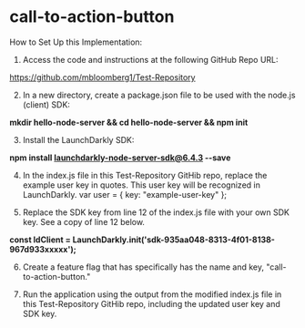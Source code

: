 # call-to-action-button

How to Set Up this Implementation:

1) Access the code and instructions at the following GitHub Repo URL: 

https://github.com/mbloomberg1/Test-Repository

2) In a new directory, create a package.json file to be used with the node.js (client) SDK:

**mkdir hello-node-server && cd hello-node-server && npm init**

3) Install the LaunchDarkly SDK:

**npm install launchdarkly-node-server-sdk@6.4.3 --save**

4) In the index.js file in this Test-Repository GitHib repo, replace the example user key in quotes. This user key will be recognized in LaunchDarkly.
var user = { key: "example-user-key" };

5) Replace the SDK key from line 12 of the index.js file with your own SDK key. See a copy of line 12 below.

**const ldClient = LaunchDarkly.init('sdk-935aa048-8313-4f01-8138-967d933xxxxx');**

6) Create a feature flag that has specifically has the name and key, "call-to-action-button."

7) Run the application using the output from the modified index.js file in this Test-Repository GitHib repo, including the updated user key and SDK key.

